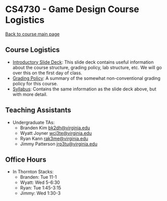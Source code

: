 CS4730 - Game Design Course Logistics
===============================

[Back to course main page](../index.html)

<a name="introduction"></a>Course Logistics
---------------------------------------

- [Introductory Slide Deck](../slides/00-courseIntro.pptx): This slide deck contains useful information about the course structure, grading policy, lab structure, etc. We will go over this on the first day of class.
- [Grading Policy](./grading.html): A summary of the somewhat non-conventional grading policy for this course.
- [Syllabus](./syllabus.html): Contains the same information as the slide deck above, but with more detail.


<a name="TAs"></a>Teaching Assistants
---------------------------------------

- Undergraduate TAs:
	- Branden Kim  [bk2dh@virginia.edu](mailto:bk2dh@virginia.edu)
	- Wyatt Joyner [wcj3te@virginia.edu](mailto:wcj3te@virginia.edu)
	- Ryan Kann [rak3me@virginia.edu](mailto:rak3me@virginia.edu)
	- Jimmy Patterson [jrp3tu@virginia.edu](mailto:jrp3tu@virginia.edu)


<a name="TAs"></a>Office Hours
---------------------------------------

- In Thornton Stacks:
	- Branden: Tue 11-1
	- Wyatt: Wed 5-6:30
	- Ryan: Tue 1:45-3:15
	- Jimmy: Wed 1:30-3